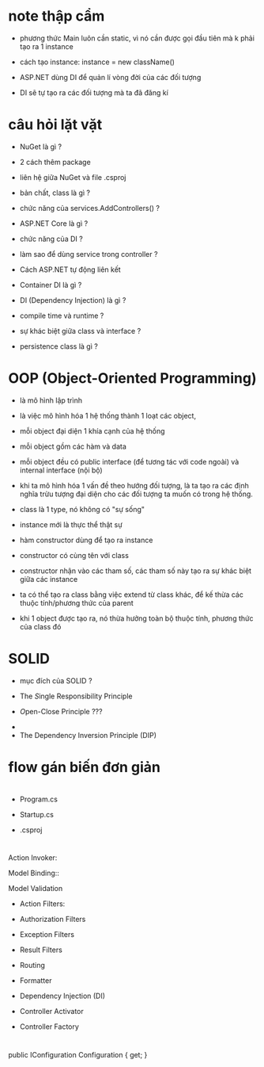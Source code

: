 # **note thập cẩm**

- phương thức Main luôn cần static, vì nó cần được gọi đầu tiên mà k phải tạo ra 1 instance
- cách tạo instance: instance = new className()

- ASP.NET dùng DI để quản lí vòng đời của các đối tượng
- DI sẽ tự tạo ra các đối tượng mà ta đã đăng kí

# câu hỏi lặt vặt

- NuGet là gì ?
  <!-- là trình quản lí package dành cho nền tảng .NET -->

- 2 cách thêm package
  <!-- chạy lệnh dotnet add package... hoặc tự thêm vào .csproj -->
  <!-- dotnet add package [Name] -->

- liên hệ giữa NuGet và file .csproj
  <!-- sau khi cài đặt gói x, thì x sẽ có trong file .csproj
  <ItemGroup>
    <PackageReference Include="x" Version="13.0.1" />
  </ItemGroup> -->

- bản chất, class là gì ?
<!-- là tập hợp các hàm -->

- chức năng của services.AddControllers() ?
<!-- đăng kí các dịch vụ cần thiết để làm việc với MVC Controller -->

- ASP.NET Core là gì ?

- chức năng của DI ?
<!-- liên kết controller -->

- làm sao để dùng service trong controller ?
<!-- đăng kí trong DI
structure trong controller dùng dc các service đã đăng kí trong DI -->

- Cách ASP.NET tự động liên kết
  <!-- http request đến
  -> Middleware Pipeline: dẫn request đi qua các middleware đã cấu hình trong Startup
  -> Routing Middleware: ánh xạ request đến endpoint tương ứng
  -> Endpoint Middleware: gọi method tương ứng trong controller
  -> Controller Activation: tạo instance của controller (bằng cách gọi contructor, và thêm các serice tương ứng) -->

- Container DI là gì ?

- DI (Dependency Injection) là gì ?
<!-- - là 1 design pattern,
- dùng để đạt IoC giữa class và dependence ?? -->

- compile time và runtime ?

- sự khác biệt giữa class và interface ?

- persistence class là gì ?

# OOP (Object-Oriented Programming)

- là mô hình lập trình

- là việc mô hình hóa 1 hệ thống thành 1 loạt các object,
- mỗi object đại diện 1 khía cạnh của hệ thống
- mỗi object gồm các hàm và data
- mỗi object đều có public interface (để tương tác với code ngoài) và internal interface (nội bộ)

- khi ta mô hình hóa 1 vấn đề theo hướng đối tượng, là ta tạo ra các định nghĩa trừu tượng đại diện cho các đối tượng ta muốn có trong hệ thống.

- class là 1 type, nó không có "sự sống"
- instance mới là thực thể thật sự

- hàm constructor dùng để tạo ra instance
- constructor có cùng tên với class

- constructor nhận vào các tham số, các tham số này tạo ra sự khác biệt giữa các instance

- ta có thể tạo ra class bằng việc extend từ class khác, để kế thừa các thuộc tính/phương thức của parent
- khi 1 object được tạo ra, nó thừa hưởng toàn bộ thuộc tính, phương thức của class đó

# SOLID

- mục đích của SOLID ?
<!-- - viết code dễ đọc, dễ test -->

- The *S*ingle Responsibility Principle
<!-- mỗi class chỉ nên làm "1 việc", 1 nhiệm vụ
mỗi class chỉ nên có 1 lí do để sửa lại class
(tức chỉ nên phụ thuộc vào duy nhất 1 thứ, và nếu phải sửa lại class thì chỉ có 1 lí do)
  -->
  <!-- ví dụ: 
  public class UserService {
    public void CreateUser(string name, string email) {
        // Code để tạo người dùng mới
    }

    public void UpdateUser(int id, string name, string email) {
        // Code để cập nhật thông tin người dùng
    }

    public User GetUser(int id) {
        // Code để lấy thông tin người dùng theo ID
    }

    public void DeleteUser(int id) {
        // Code để xóa người dùng theo ID
    }
} -->

- *O*pen-Close Principle ???
<!-- Class nên có khả năng: thêm feature mà k ảnh hưởng đến code cũ, và Close -->

- 
- The Dependency Inversion Principle (DIP)

# flow gán biến đơn giản
<!-- 
public class Invoice {  

	private Book book; // 1.KHAI BÁO BIẾN book
	

	public Invoice(Book book, int quantity, double discountRate, double taxRate) {
		this.book = book; // 2.TRUYỀN VALUE VÀO + GÁN CHO BIẾN BOOK
	}

}
 -->
# <!-- ^ 1 chương trình đơn giản nhất gồm những file nào ? -->

- Program.cs
  <!-- chứa hàm Main, chứa logic -->

- Startup.cs
  <!-- chứa class Startup: có các phương thức để cấu hình các dịch vụ, middleware, pipeline xử lí yêu cầu -->

- .csproj
<!-- chứa thông tin cần thiết để xây dựng dự án, quyết định cách thức biên dịch, triển khai dự án

bao gồm:
thuộc tính
các nuget package
tài nguyên -->

# <!--* các dịch vụ cần thiết để làm việc với MVC Controller ? -->

Action Invoker:

  <!-- dùng để gọi các method trong controller -->

Model Binding::

  <!-- giúp ánh xạ dữ liệu từ http request vào tham số của controller
  bao gồm việc xử lý dữ liệu từ query string, form data, route data -->

Model Validation

  <!-- - Kiểm tra tính hợp lệ của dữ liệu   -->

- Action Filters:
  <!-- thay đổi cách xử lí request/response ?? -->

- Authorization Filters
<!-- kiểm tra quyền truy cập của user ?? -->

- Exception Filters
<!-- xử lí các ngoại lệ -->

- Result Filters
<!-- xử lí result trước khi gửi về client ? -->

- Routing
  <!-- phân tích http request và ánh xạ đến controller tương ứng -->

- Formatter
<!-- đọc và ghi dữ liệu trong các định dạng khác nhau (XML, JSON,...) -->

- Dependency Injection (DI)
<!-- cho phép thêm các dịch vụ khác vào controller -->

- Controller Activator
<!-- tạo ra instance của controller khi có yêu cầu -->

- Controller Factory
<!-- chịu trách nhiệm tạo ra instance của controller -->

# <!--^ cú pháp: public IConfiguration Configuration { get; } -->

public IConfiguration Configuration { get; }

  <!-- modifier  type                  propertyName        {accessor của thuộc tính} -->

